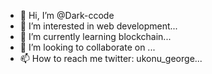 - 👋 Hi, I’m @Dark-ccode
- 👀 I’m interested in web development...
- 🌱 I’m currently learning blockchain...
- 💞️ I’m looking to collaborate on ...
- 📫 How to reach me twitter: ukonu_george...

<!---
Dark-ccode/Dark-ccode is a ✨ special ✨ repository because its `README.md` (this file) appears on your GitHub profile.
You can click the Preview link to take a look at your changes.
--->
